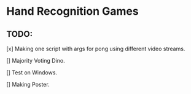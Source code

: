 # Hand Recognition Games

## TODO:

[x] Making one script with args for pong using different video streams.

[] Majority Voting Dino.

[] Test on Windows.

[] Making Poster.